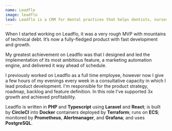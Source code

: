 ```yaml
---
name: Leadflo
image: leadflo
lead: Leadflo is a CRM for dental practices that helps dentists, nurses, and receptionists convert enquiries into high-value patients by organising and automating patient communications across multiple channels.
---
```


When I started working on Leadflo, it was a very rough MVP with mountains of technical debt. It’s now a fully-fledged product with fast development and growth.

My greatest achievement on Leadflo was that I designed and led the implementation of its most ambitious feature, a marketing automation engine, and delivered it way ahead of schedule.

I previously worked on Leadflo as a full time employee, however now I give a few hours of my evenings every week in a consultative capacity in which I lead product development. I'm responsible for the product strategy, roadmap, backlog and feature definition. In this role I've supported 3x growth and achieved profitability.

Leadflo is written in **PHP** and **Typescript** using **Laravel** and **React**; is built by **CircleCI** into **Docker** containers deployed by **Terraform**; runs on **ECS**; monitored by **Prometheus**, **Alertmanager**, and **Grafana**; and uses **PostgreSQL**.
